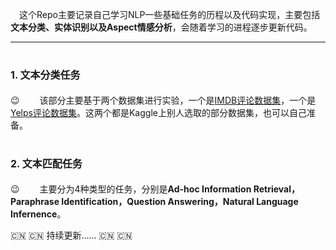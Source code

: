 &emsp;这个Repo主要记录自己学习NLP一些基础任务的历程以及代码实现，主要包括**文本分类、实体识别以及Aspect情感分析**，会随着学习的进程逐步更新代码。

---

# <font size=3>1. 文本分类任务</font>

:wink: &emsp;&emsp;该部分主要基于两个数据集进行实验，一个是[IMDB评论数据集](https://www.kaggle.com/oumaimahourrane/imdb-reviews)，一个是[Yelps评论数据集](https://www.kaggle.com/z5025122/yelp-csv#yelp_academic_dataset_review.csv)。这两个都是Kaggle上别人选取的部分数据集，也可以自己准备。

# <font size=3>2. 文本匹配任务</font>

:wink: &emsp;&emsp;主要分为4种类型的任务，分别是**Ad-hoc Information Retrieval，Paraphrase Identification，Question Answering，Natural Language Infernence**。

:cn: :cn:  持续更新…… :cn: :cn: